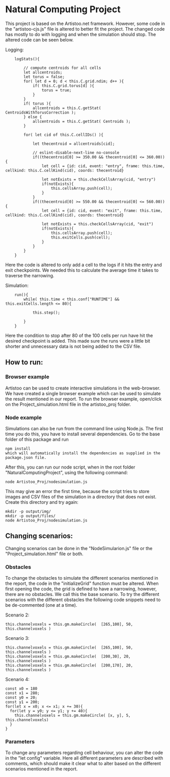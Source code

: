 # Natural Computing Project
This project is based on the Artistoo.net framework. However, some code in the "artistoo-cjs.js" file is altered to better fit the project. The changed code has mostly to do with logging and when the simulation should stop. The altered code can be seen below.

Logging:
```
	logStats(){
		
		// compute centroids for all cells
		let allcentroids; 
		let torus = false;
		for( let d = 0; d < this.C.grid.ndim; d++ ){
			if( this.C.grid.torus[d] ){
				torus = true;
			}
		}
		if( torus ){
			allcentroids = this.C.getStat( CentroidsWithTorusCorrection );
		} else {
			allcentroids = this.C.getStat( Centroids );
		} 
		
		for( let cid of this.C.cellIDs() ){
		
			let thecentroid = allcentroids[cid];
			
			// eslint-disable-next-line no-console
			if((thecentroid[0] >= 350.00 && thecentroid[0] <= 360.00)){
				let cell = {id: cid, event: "entry", frame: this.time, cellkind: this.C.cellKind(cid), coords: thecentroid}

				let notExists = this.checkCellsArray(cid, "entry")
				if(notExists){
					this.cellsArray.push(cell);
				}
			}
			if((thecentroid[0] >= 550.00 && thecentroid[0] <= 560.00)){
				let cell = {id: cid, event: "exit", frame: this.time, cellkind: this.C.cellKind(cid), coords: thecentroid}
				
				let notExists = this.checkCellsArray(cid, "exit")
				if(notExists){
					this.cellsArray.push(cell);
					this.exitCells.push(cell);
				}
			}
		}
	}
```
Here the code is altered to only add a cell to the logs if it hits the entry and exit checkpoints. We needed this to calculate the average time it takes to traverse the narrowing.

Simulation:
```
	run(){
		while( this.time < this.conf["RUNTIME"] && this.exitCells.length <= 80){
		
			this.step();
			
		}
	}
```
Here the condition to stop after 80 of the 100 cells per run have hit the desired checkpoint is added. This made sure the runs were a little bit shorter and unnecessary data is not being added to the CSV file.

## How to run:
### Browser example
Artistoo can be used to create interactive simulations in the web-browser. We have created a single browser example which can be used to simulate the result mentioned in our report. To run the browser example, open/click on the Project_simulation.html file in the artistoo_proj folder.

### Node example
Simulations can also be run from the command line using Node.js. The first time you do this, you have to install several dependencies. Go to the base folder of this package and run
```
npm install
which will automatically install the dependencies as supplied in the package.json file.
```
After this, you can run our node script, when in the root folder "NaturalComputingProject", using the following command:
```
node Artistoo_Proj/nodesimulation.js
```
This may give an error the first time, because the script tries to store images and CSV files of the simulation in a directory that does not exist. Create this directory and try again:
```
mkdir -p output/img/
mkdir -p output/files/
node Artistoo_Proj/nodesimulation.js
```

## Changing scenarios:
Changing scenarios can be done in the "NodeSimularion.js" file or the "Project_simulation.html" file or both.
### Obstacles
To change the obstacles to simulate the different scenarios mentioned in the report, the code in the "initializeGrid" function must be altered. 
When first opening the code, the grid is defined to have a narrowing, however, there are no obstacles. We call this the base scenario. To try the different scenarios with the different obstacles the following code snippets need to be de-commented (one at a time). 

Scenario 2:
```
this.channelvoxels = this.gm.makeCircle(  [265,100], 50, this.channelvoxels )
```
Scenario 3:
```
this.channelvoxels = this.gm.makeCircle(  [265,100], 50, this.channelvoxels )
this.channelvoxels = this.gm.makeCircle(  [200,30], 20, this.channelvoxels )
this.channelvoxels = this.gm.makeCircle(  [200,170], 20, this.channelvoxels )
```
Scenario 4:
```
const x0 = 180
const x1 = 280;
const y0 = 20;
const y1 = 200;
for(let x = x0; x <= x1; x += 30){
  for(let y = y0; y <= y1; y += 40){
    this.channelvoxels = this.gm.makeCircle( [x, y], 5, this.channelvoxels)
  }
}
```
### Parameters
To change any parameters regarding cell behaviour, you can alter the code in the "let config" variable. Here all different parameters are described with comments, which should make it clear what to alter based on the different scenarios mentioned in the report.
